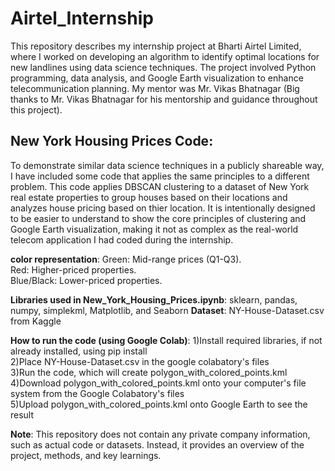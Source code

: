 # Airtel_Internship

This repository describes my internship project at Bharti Airtel Limited, where I worked on developing an algorithm to identify optimal locations for new landlines using data science techniques. The project involved Python programming, data analysis, and Google Earth visualization to enhance telecommunication planning. My mentor was Mr. Vikas Bhatnagar (Big thanks to Mr. Vikas Bhatnagar for his mentorship and guidance throughout this project).



## New York Housing Prices Code:
To demonstrate similar data science techniques in a publicly shareable way, I have included some code that applies the same principles to a different problem.
This code applies DBSCAN clustering to a dataset of New York real estate properties to group houses based on their locations and analyzes house pricing based on thier location.
It is intentionally designed to be easier to understand to show the core principles of clustering and Google Earth visualization, making it not as complex as the real-world telecom application I had coded during the internship.


**color representation**:
Green: Mid-range prices (Q1-Q3).  
Red: Higher-priced properties.   
Blue/Black: Lower-priced properties.   


**Libraries used in New_York_Housing_Prices.ipynb**: sklearn, pandas, numpy, simplekml, Matplotlib, and Seaborn
**Dataset**: NY-House-Dataset.csv from Kaggle


**How to run the code (using Google Colab)**:
1)Install required libraries, if not already installed, using pip install  
2)Place NY-House-Dataset.csv in the google colabatory's files  
3)Run the code, which will create polygon_with_colored_points.kml  
4)Download polygon_with_colored_points.kml onto your computer's file system from the Google Colabatory's files  
5)Upload polygon_with_colored_points.kml onto Google Earth to see the result  




**Note**: This repository does not contain any private company information, such as actual code or datasets. Instead, it provides an overview of the project, methods, and key learnings.

